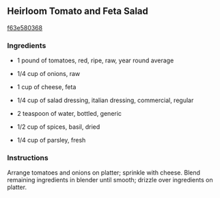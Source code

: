 ## Heirloom Tomato and Feta Salad

[f63e580368](http://www.kraftrecipes.com/recipes/heirloom-tomato-feta-salad-180252.aspx)

### Ingredients

 - 1 pound of tomatoes, red, ripe, raw, year round average

 - 1/4 cup of onions, raw

 - 1 cup of cheese, feta

 - 1/4 cup of salad dressing, italian dressing, commercial, regular

 - 2 teaspoon of water, bottled, generic

 - 1/2 cup of spices, basil, dried

 - 1/4 cup of parsley, fresh

### Instructions

Arrange tomatoes and onions on platter; sprinkle with cheese. Blend remaining ingredients in blender until smooth; drizzle over ingredients on platter.